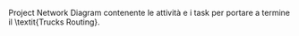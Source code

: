 Project Network Diagram contenente le attività e i task per portare a termine il \textit{Trucks Routing}.